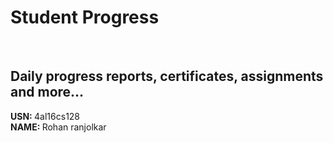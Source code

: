 # Student Progress
<br>

## Daily progress reports, certificates, assignments and more...

<b> USN: </b> 4al16cs128    <br>
<b> NAME: </b>  Rohan ranjolkar
